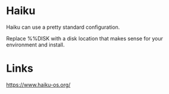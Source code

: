 # Haiku 
Haiku can use a pretty standard configuration.  
  
Replace %%DISK with a disk location that makes sense for your environment and install.  

# Links
https://www.haiku-os.org/ 
